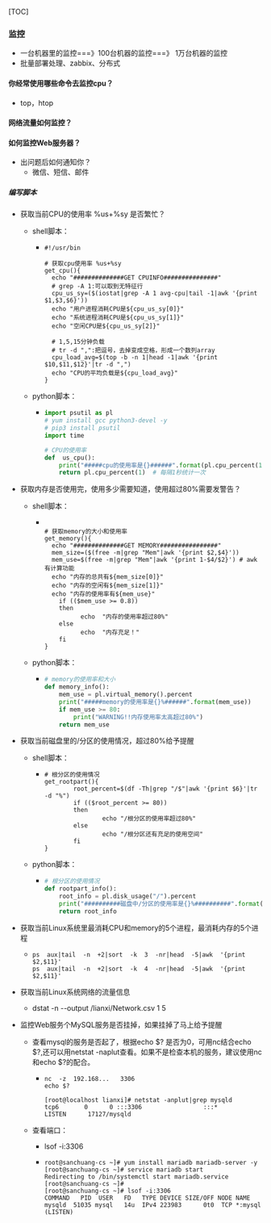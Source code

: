 [TOC]



### 监控

- 一台机器里的监控===》100台机器的监控===》 1万台机器的监控
- 批量部署处理、zabbix、分布式



#### 你经常使用哪些命令去监控cpu？

- top，htop

#### 网络流量如何监控？

#### 如何监控Web服务器？

- 出问题后如何通知你？
  - 微信、短信、邮件





##### 编写脚本

- 获取当前CPU的使用率  %us+%sy  是否繁忙？

  - shell脚本：

    - ```shell
      #!/usr/bin
      
      # 获取cpu使用率 %us+%sy 
      get_cpu(){
      	echo "##############GET CPUINFO###############"
      	# grep -A 1:可以取到无特征行
      	cpu_us_sy=($(iostat|grep -A 1 avg-cpu|tail -1|awk '{print $1,$3,$6}'))
      	echo "用户进程消耗CPU是${cpu_us_sy[0]}"
      	echo "系统进程消耗CPU是${cpu_us_sy[1]}"
      	echo "空闲CPU是${cpu_us_sy[2]}"
      	
      	# 1,5,15分钟负载
      	# tr -d ",":把逗号，去掉变成空格，形成一个数列array
      	cpu_load_avg=$(top -b -n 1|head -1|awk '{print $10,$11,$12}'|tr -d ",")
      	echo "CPU的平均负载是${cpu_load_avg}"
      }
      ```

  - python脚本：

    - ```python
      import psutil as pl
      # yum install gcc python3-devel -y
      # pip3 install psutil
      import time
      
      # CPU的使用率
      def  us_cpu():
          print("#####cpu的使用率是{}######".format(pl.cpu_percent(1)))
          return pl.cpu_percent(1)  # 每隔1秒统计一次
      ```

      

- 获取内存是否使用完，使用多少需要知道，使用超过80%需要发警告？

  - shell脚本：

    - ```shell
      
      # 获取memory的大小和使用率
      get_memory(){
      	echo "##############GET MEMORY################"
      	mem_size=($(free -m|grep "Mem"|awk '{print $2,$4}')) 
      	mem_use=$(free -m|grep "Mem"|awk '{print 1-$4/$2}') # awk有计算功能
      	echo "内存的总共有${mem_size[0]}"	
      	echo "内存的空闲有${mem_size[1]}"	
      	echo "内存的使用率有${mem_use}"
          if (($mem_use >= 0.8))
          then
          		echo  "内存的使用率超过80%"
          else
          		echo  "内存充足！"
          fi
      }
      ```

  - python脚本：

    - ```python
      # memory的使用率和大小
      def memory_info():
          mem_use = pl.virtual_memory().percent
          print("#####memory的使用率是{}%######".format(mem_use))
          if mem_use >= 80:
              print("WARNING!!内存使用率太高超过80%")
          return mem_use
      
      ```

      

- 获取当前磁盘里的/分区的使用情况，超过80%给予提醒

  - shell脚本：

    - ```shell
      # 根分区的使用情况
      get_rootpart(){
              root_percent=$(df -Th|grep "/$"|awk '{print $6}'|tr -d "%")
              if (($root_percent >= 80))
              then
                      echo "/根分区的使用率超过80%"
              else
                      echo "/根分区还有充足的使用空间"
              fi
      }
      ```

  - python脚本：

    - ```python
      # 根分区的使用情况
      def rootpart_info():
          root_info = pl.disk_usage("/").percent
          print("##########磁盘中/分区的使用率是{}%##########".format(root_info))
          return root_info
      ```

      

- 获取当前Linux系统里最消耗CPU和memory的5个进程，最消耗内存的5个进程
  
  - ```shell
    ps  aux|tail  -n  +2|sort  -k  3  -nr|head  -5|awk  '{print  $2,$11}'
    ps  aux|tail  -n  +2|sort  -k  4  -nr|head  -5|awk  '{print  $2,$11}'
    ```
  
    
  
- 获取当前Linux系统网络的流量信息
  
  - dstat  -n   --output  /lianxi/Network.csv  1  5
  
- 监控Web服务个MySQL服务是否挂掉，如果挂掉了马上给予提醒
  
  - 查看mysql的服务是否起了，根据echo  $? 是否为0，可用nc结合echo $?,还可以用netstat  -naplut查看。如果不是检查本机的服务，建议使用nc和echo $?的配合。
  
    - ```shell
      nc  -z  192.168...   3306
      echo $?
      
      [root@localhost lianxi]# netstat -anplut|grep mysqld
      tcp6       0      0 :::3306                 :::*                    LISTEN      17127/mysqld  
      ```
  
  - 查看端口：
  
    - lsof  -i:3306
  
    - ```shell
      root@sanchuang-cs ~]# yum install mariadb mariadb-server -y
      [root@sanchuang-cs ~]# service mariadb start
      Redirecting to /bin/systemctl start mariadb.service
      [root@sanchuang-cs ~]# 
      [root@sanchuang-cs ~]# lsof -i:3306
      COMMAND   PID  USER   FD   TYPE DEVICE SIZE/OFF NODE NAME
      mysqld  51035 mysql   14u  IPv4 223983      0t0  TCP *:mysql (LISTEN)
      ```
  
      


